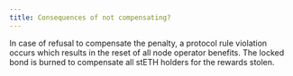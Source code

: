 ```yaml
---
title: Consequences of not compensating?
---
```


In case of refusal to compensate the penalty, a protocol rule violation occurs which results in the reset of all node operator benefits. The locked bond is burned to compensate all stETH holders for the rewards stolen.

